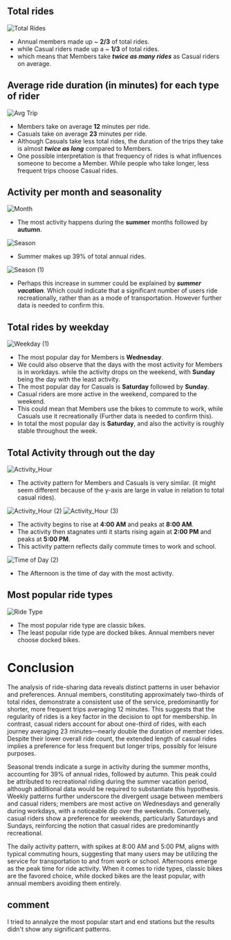 ## Total rides

![Total Rides](https://github.com/Hamza-Abdel/Google-Data-Analytics-Capstone-Project/assets/87425827/c43dda31-b66d-4a43-b61d-0005cd3a93f5)

* Annual members made up ~ **2/3** of total rides.
* while Casual riders made up a ~ **1/3** of total rides.
* which means that Members take **_twice as many rides_** as Casual riders on average.

## Average ride duration (in minutes) for each type of rider

![Avg Trip](https://github.com/Hamza-Abdel/Google-Data-Analytics-Capstone-Project/assets/87425827/5b996691-8f40-4d84-b388-1934b6d41c45)

* Members take on average **12** minutes per ride.
* Casuals take on average **23** minutes per ride.
* Although Casuals take less total rides, the duration of the trips they take is almost **_twice as long_** compared to Members.
* One possible interpretation is that frequency of rides is what influences someone to become a Member. While people who take longer, less frequent trips choose Casual rides.

## Activity per month and seasonality

![Month](https://github.com/Hamza-Abdel/Google-Data-Analytics-Capstone-Project/assets/87425827/6bcfeb03-8f40-41cc-9d0a-85dd58b83dc2)

* The most activity happens during the **summer** months followed by **autumn**.

![Season](https://github.com/Hamza-Abdel/Google-Data-Analytics-Capstone-Project/assets/87425827/c4bb47b8-ff41-48b6-b4b1-06c2db7f392c)

* Summer makes up 39% of total annual rides.

![Season (1)](https://github.com/Hamza-Abdel/Google-Data-Analytics-Capstone-Project/assets/87425827/6732d610-d844-4e1a-a3b2-cec26ae30476)


* Perhaps this increase in summer could be explained by **_summer vacation_**. Which could indicate that a significant number of users ride recreationally, rather than as a mode of transportation. However further data is needed to confirm this.

## Total rides by weekday

![Weekday (1)](https://github.com/Hamza-Abdel/Google-Data-Analytics-Capstone-Project/assets/87425827/16440ae7-42f7-40c8-9dd3-09600bee9c7e)

* The most popular day for Members is **Wednesday**.
* We could also observe that the days with the most activity for Members is in workdays. while the activity drops on the weekend, with **Sunday** being the day with the least activity.
* The most popular day for Casuals is **Saturday** followed by **Sunday**.
* Casual riders are more active in the weekend, compared to the weekend.
* This could mean that Members use the bikes to commute to work, while Casuals use it recreationally (Further data is needed to confirm this).
* In total the most popular day is **Saturday**, and also the activity is roughly stable throughout the week.

## Total Activity through out the day

  ![Activity_Hour](https://github.com/Hamza-Abdel/Google-Data-Analytics-Capstone-Project/assets/87425827/7a87dffe-23ba-4325-87ab-14d0333833d6)

* The activity pattern for Members and Casuals is very similar. (it might seem different because of the y-axis are large in value in relation to total casual rides).

![Activity_Hour (2)](https://github.com/Hamza-Abdel/Google-Data-Analytics-Capstone-Project/assets/87425827/7b2e46f2-aacd-4991-b7e9-2d658db549eb)
![Activity_Hour (3)](https://github.com/Hamza-Abdel/Google-Data-Analytics-Capstone-Project/assets/87425827/407760ca-cbe7-4da1-a7f6-6dd2fe520092)



* The activity begins to rise at **4:00 AM** and peaks at **8:00 AM**.
* The activity then stagnates unti it starts rising again at **2:00 PM** and peaks at **5:00 PM**.
* This activity pattern reflects daily commute times to work and school.

![Time of Day (2)](https://github.com/Hamza-Abdel/Google-Data-Analytics-Capstone-Project/assets/87425827/e6d3126c-ff7a-4e44-93df-0fce93cb501c)

* The Afternoon is the time of day with the most activity.

## Most popular ride types

![Ride Type](https://github.com/Hamza-Abdel/Google-Data-Analytics-Capstone-Project/assets/87425827/db631876-91a1-48a2-ab76-5b95afe7fc1a)

* The most popular ride type are classic bikes.
* The least popular ride type are docked bikes. Annual members never choose docked bikes.

# Conclusion

The analysis of ride-sharing data reveals distinct patterns in user behavior and preferences. Annual members, constituting approximately two-thirds of total rides, demonstrate a consistent use of the service, predominantly for shorter, more frequent trips averaging 12 minutes. This suggests that the regularity of rides is a key factor in the decision to opt for membership. In contrast, casual riders account for about one-third of rides, with each journey averaging 23 minutes—nearly double the duration of member rides. Despite their lower overall ride count, the extended length of casual rides implies a preference for less frequent but longer trips, possibly for leisure purposes.

Seasonal trends indicate a surge in activity during the summer months, accounting for 39% of annual rides, followed by autumn. This peak could be attributed to recreational riding during the summer vacation period, although additional data would be required to substantiate this hypothesis. Weekly patterns further underscore the divergent usage between members and casual riders; members are most active on Wednesdays and generally during workdays, with a noticeable dip over the weekends. Conversely, casual riders show a preference for weekends, particularly Saturdays and Sundays, reinforcing the notion that casual rides are predominantly recreational.

The daily activity pattern, with spikes at 8:00 AM and 5:00 PM, aligns with typical commuting hours, suggesting that many users may be utilizing the service for transportation to and from work or school. Afternoons emerge as the peak time for ride activity. When it comes to ride types, classic bikes are the favored choice, while docked bikes are the least popular, with annual members avoiding them entirely.


## comment

I tried to annalyze the most popular start and end stations but the results didn't show any significant patterns.

